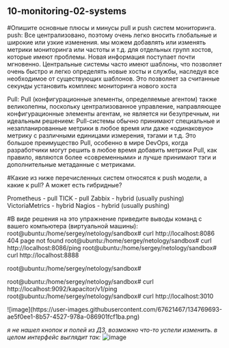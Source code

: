 ## 10-monitoring-02-systems

#Опишите основные плюсы и минусы pull и push систем мониторинга.
push:
Все централизовано, поэтому очень легко вносить глобальные и широкие или узкие изменения.
мы можем добавлять или изменять метрики мониторинга или частоты и т.д. для отдельных групп хостов, которые имеют проблемы. Новая информация поступает почти мгновенно.
Центральные системы часто имеют шаблоны, что позволяет очень быстро и легко определять новые хосты и службы, наследуя все необходимое от существующих шаблонов. Это позволяет за считанные секунды установить комплекс мониторинга нового хоста

Pull:
Pull (конфигурационные элементы, определяемые агентом) также великолепны, поскольку централизованное управление, направляющее конфигурационные элементы агентам, не является ни безупречным, ни идеальным решением:
Pull-системы обычно принимают специальные и незапланированные метрики в любое время или даже «одинаковую» метрику с различными единицами измерения, тэгами и т.д. Это большое преимущество Pull, особенно в мире DevOps, когда разработчики могут решить в любое время добавить метрики
Pull, как правило, являются более «современными» и лучше принимают тэги и дополнительные метаданные с метриками. 


#Какие из ниже перечисленных систем относятся к push модели, а какие к pull? А может есть гибридные?

Prometheus - pull
TICK - pull
Zabbix - hybrid (usually pushing)
VictoriaMetrics - hybrid
Nagios - hybrid (usually pushing)

#В виде решения на это упражнение приведите выводы команд с вашего компьютера (виртуальной машины):
root@ubuntu:/home/sergey/netology/sandbox# curl http://localhost:8086
404 page not found
root@ubuntu:/home/sergey/netology/sandbox# curl http://localhost:8086/ping
root@ubuntu:/home/sergey/netology/sandbox# curl http://localhost:8888
<!DOCTYPE html><html><head><meta http-equiv="Content-type" content="text/html; charset=utf-8"><title>Chronograf</title><link rel="icon shortcut" href="/favicon.fa749080.ico"><link rel="stylesheet" href="/src.d80ed715.css"></head><body> <div id="react-root" data-basepath=""></div> <script src="/src.c278d833.js"></script> </body></html>root@ubuntu:/home/sergey/netology/sandbox# 
root@ubuntu:/home/sergey/netology/sandbox# curl http://localhost:9092/kapacitor/v1/ping
root@ubuntu:/home/sergey/netology/sandbox# curl http://localhost:3010
<!doctype html>
<html>
![image](https://user-images.githubusercontent.com/67621467/134769693-ae5f0ee1-8b57-4527-978a-086901fcf1ba.png)

*я не нашел кнопок и полей из ДЗ, возможно что-то успели изменить. в целом интерфейс выглядит так:*
  ![image](https://user-images.githubusercontent.com/67621467/134770023-0b394a30-4aa0-4873-befd-479cd74418e6.png)

  
